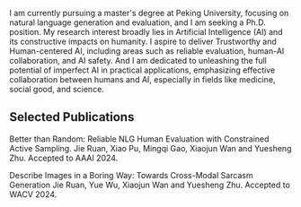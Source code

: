 I am currently pursuing a master's degree at Peking University, focusing on natural language generation and evaluation, and I am seeking a Ph.D. position. My research interest broadly lies in Artificial Intelligence (AI) and its constructive impacts on humanity. I aspire to deliver Trustworthy and Human-centered AI, including areas such as reliable evaluation, human-AI collaboration, and AI safety. And I am dedicated to unleashing the full potential of imperfect AI in practical applications, emphasizing effective collaboration between humans and AI, especially in fields like medicine, social good, and science.

Selected Publications
--------
Better than Random: Reliable NLG Human Evaluation with Constrained Active Sampling.
Jie Ruan, Xiao Pu, Mingqi Gao, Xiaojun Wan and Yuesheng Zhu. Accepted to AAAI 2024.

Describe Images in a Boring Way: Towards Cross-Modal Sarcasm Generation
Jie Ruan, Yue Wu, Xiaojun Wan and Yuesheng Zhu. Accepted to WACV 2024. 

